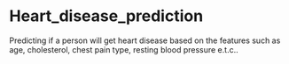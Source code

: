 # Heart_disease_prediction
Predicting if a person will get heart disease based on the features such as age, cholesterol, chest pain type, resting blood pressure e.t.c..
